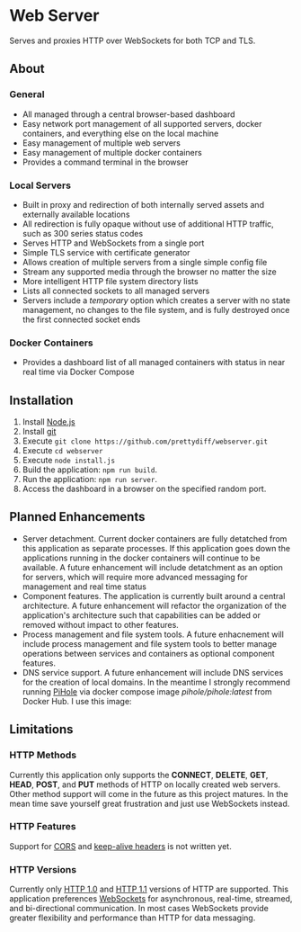 # Web Server
Serves and proxies HTTP over WebSockets for both TCP and TLS.

## About
### General
* All managed through a central browser-based dashboard
* Easy network port management of all supported servers, docker containers, and everything else on the local machine
* Easy management of multiple web servers
* Easy management of multiple docker containers
* Provides a command terminal in the browser

### Local Servers
* Built in proxy and redirection of both internally served assets and externally available locations
* All redirection is fully opaque without use of additional HTTP traffic, such as 300 series status codes
* Serves HTTP and WebSockets from a single port
* Simple TLS service with certificate generator
* Allows creation of multiple servers from a single simple config file
* Stream any supported media through the browser no matter the size
* More intelligent HTTP file system directory lists
* Lists all connected sockets to all managed servers
* Servers include a *temporary* option which creates a server with no state management, no changes to the file system, and is fully destroyed once the first connected socket ends

### Docker Containers
* Provides a dashboard list of all managed containers with status in near real time via Docker Compose

## Installation
1. Install [Node.js](https://nodejs.org/)
2. Install [git](https://git-scm.com/)
3. Execute `git clone https://github.com/prettydiff/webserver.git`
4. Execute `cd webserver`
5. Execute `node install.js`
6. Build the application: `npm run build`.
7. Run the application: `npm run server`.
6. Access the dashboard in a browser on the specified random port.

## Planned Enhancements
* Server detachment.
  Current docker containers are fully detatched from this application as separate processes.
  If this application goes down the applications running in the docker containers will continue to be available.
  A future enhancement will include detatchment as an option for servers, which will require more advanced messaging for management and real time status
* Component features.
  The application is currently built around a central architecture.
  A future enhancement will refactor the organization of the application's architecture such that capabilities can be added or removed without impact to other features.
* Process management and file system tools.
  A future enhacnement will include process management and file system tools to better manage operations between services and containers as optional component features.
* DNS service support.
  A future enhancement will include DNS services for the creation of local domains.
  In the meantime I strongly recommend running [PiHole](https://pi-hole.net/) via docker compose image *pihole/pihole:latest* from Docker Hub.
  I use this image: 

## Limitations
### HTTP Methods
Currently this application only supports the **CONNECT**, **DELETE**, **GET**, **HEAD**, **POST**, and **PUT** methods of HTTP on locally created web servers.
Other method support will come in the future as this project matures.
In the mean time save yourself great frustration and just use WebSockets instead.

### HTTP Features
Support for [CORS](https://developer.mozilla.org/en-US/docs/Web/HTTP/CORS) and [keep-alive headers](https://developer.mozilla.org/en-US/docs/Web/HTTP/Headers/Keep-Alive) is not written yet.

### HTTP Versions
Currently only [HTTP 1.0](https://datatracker.ietf.org/doc/html/rfc1945) and [HTTP 1.1](https://datatracker.ietf.org/doc/html/rfc2616) versions of HTTP are supported.
This application preferences [WebSockets](https://datatracker.ietf.org/doc/html/rfc6455) for asynchronous, real-time, streamed, and bi-directional communication.
In most cases WebSockets provide greater flexibility and performance than HTTP for data messaging.